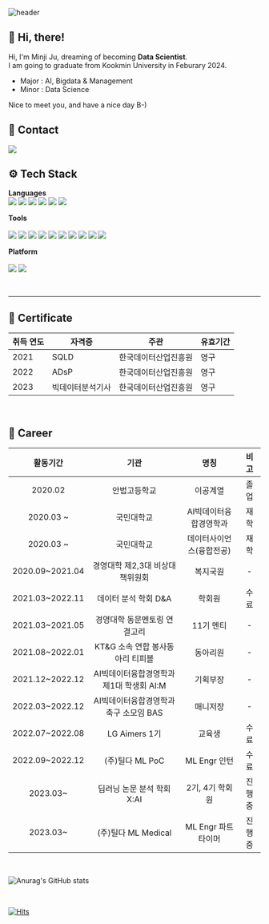 <div align="left">

![header](https://capsule-render.vercel.app/api?type=wave&color=7f3ace&height=250&section=header&text=Minji's%20Github&fontSize=70&fontColor=FFFFFF)

## 👋 Hi, there!
Hi, I'm Minji Ju, dreaming of becoming **Data Scientist**.  
I am going to graduate from Kookmin University in Feburary 2024.
- Major : AI, Bigdata & Management
- Minor : Data Science
	
Nice to meet you, and have a nice day B-)  
	
## 💜 Contact
<img src="https://img.shields.io/badge/jmjmmm@kookmin.ac.kr-EA4335?style=flat&logo=Gmail&logoColor=white" />

<br>
	
##  ⚙️ Tech Stack
**Languages**
<br>
	<img src="https://img.shields.io/badge/Python-3776AB?style=flat&logo=Python&logoColor=white" />
	<img src="https://img.shields.io/badge/Pytorch-EE4C2C?style=flat&logo=Pytorch&logoColor=white" />
	<img src="https://img.shields.io/badge/SQL-4479A1?style=flat&logo=MySQL&logoColor=white" />
	<img src="https://img.shields.io/badge/R-276DC3?style=flat-square&logo=R&logoColor=white" />
	<img src="https://img.shields.io/badge/QGIS-589632?style=flat&logo=Qgis&logoColor=white" />
	<img src="https://img.shields.io/badge/Excel-217346?style=flat&logo=MicrosoftExcel&logoColor=white" />
<br>
	
**Tools**
<br>	
	<img src="https://img.shields.io/badge/Jupyter-F37626?style=flat&logo=Jupyter&logoColor=white" />
	<img src="https://img.shields.io/badge/Google Colab-F9AB00?style=flat&logo=Google Colab&logoColor=white" />
	<img src="https://img.shields.io/badge/Spyder IDE-FF0000?style=flat&logo=Spyder IDE&logoColor=white" />
	<img src="https://img.shields.io/badge/VS Code-007ACC?style=flat&logo=Visual Studio Code&logoColor=white" />
	<img src="https://img.shields.io/badge/Eclipse IDE-2C2255?style=flat&logo=Eclipse IDE&logoColor=white" />
	<img src="https://img.shields.io/badge/Git-F05032?style=flat&logo=Git&logoColor=white" />
	<img src="https://img.shields.io/badge/Github-181717?style=flat&logo=Github&logoColor=white" />
	<img src="https://img.shields.io/badge/GitLab-FC6D26?style=flat&logo=GitLab&logoColor=white" />
	<img src="https://img.shields.io/badge/Notion-000000?style=flat&logo=Notion&logoColor=white" />
	<img src="https://img.shields.io/badge/Slack-4A154B?style=flat&logo=Slack&logoColor=white" />
<br>
	
**Platform**
<br>	
	<img src="https://img.shields.io/badge/Widnows-0078D6?style=flat&logo=Windows&logoColor=white" />
	<img src="https://img.shields.io/badge/macOS-000000?style=flat&logo=macOS&logoColor=white" />

<br>

----

## 📜 Certificate  
| 취득 연도 | 자격증 | 주관 | 유효기간 |
|-|-|-|-|
|2021|SQLD|한국데이터산업진흥원|영구|
|2022|ADsP|한국데이터산업진흥원|영구|
|2023|빅데이터분석기사|한국데이터산업진흥원|영구|

<br>

## 📝 Career  
| 활동기간 | 기관 | 명칭 | 비고 |
| :------: | :------: | :------: | :------: |
| 2020.02 | 안법고등학교 | 이공계열 | 졸업 |
| 2020.03 ~ | 국민대학교 | AI빅데이터융합경영학과 | 재학 |
| 2020.03 ~ | 국민대학교 | 데이터사이언스(융합전공) | 재학 |
| 2020.09~2021.04 | 경영대학 제2,3대 비상대책위원회 | 복지국원 | - |
| 2021.03~2022.11 | 데이터 분석 학회 D&A | 학회원 | 수료 |
| 2021.03~2021.05 | 경영대학 동문멘토링 연결고리 | 11기 멘티 | - |
| 2021.08~2022.01 | KT&G 소속 연합 봉사동아리 티피볼 | 동아리원 | - |
| 2021.12~2022.12 | AI빅데이터융합경영학과 제1대 학생회 AI:M | 기획부장 | - |
| 2022.03~2022.12 | AI빅데이터융합경영학과 축구 소모임 BAS | 매니저장 | - |
| 2022.07~2022.08 | LG Aimers 1기 | 교육생 | 수료 |
| 2022.09~2022.12 | (주)틸다 ML PoC | ML Engr 인턴 | 수료 |
| 2023.03~ | 딥러닝 논문 분석 학회 X:AI | 2기, 4기 학회원 | 진행중 |
| 2023.03~ | (주)틸다 ML Medical  | ML Engr 파트타이머 | 진행중 |


<br>


![Anurag's GitHub stats](https://github-readme-stats.vercel.app/api?username=ijnim&show_icons=true&theme=midnight-purple)


<br>
	
[![Hits](https://hits.seeyoufarm.com/api/count/incr/badge.svg?url=https%3A%2F%2Fgithub.com%2Fijnim&count_bg=%237F3ACE&title_bg=%23555555&icon=&icon_color=%23E7E7E7&title=HITS&edge_flat=false)](https://hits.seeyoufarm.com)
